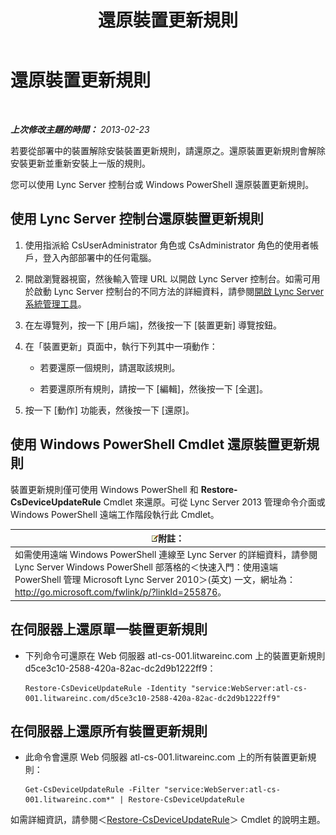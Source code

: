 ﻿---
title: 還原裝置更新規則
TOCTitle: 還原裝置更新規則
ms:assetid: ac490baf-c7a0-48d9-8fd0-ba5729489341
ms:mtpsurl: https://technet.microsoft.com/zh-tw/library/JJ994061(v=OCS.15)
ms:contentKeyID: 52056179
ms.date: 08/10/2015
mtps_version: v=OCS.15
ms.translationtype: HT
---

# 還原裝置更新規則

 

_**上次修改主題的時間：** 2013-02-23_

若要從部署中的裝置解除安裝裝置更新規則，請還原之。還原裝置更新規則會解除安裝更新並重新安裝上一版的規則。

您可以使用 Lync Server 控制台或 Windows PowerShell 還原裝置更新規則。

## 使用 Lync Server 控制台還原裝置更新規則

1.  使用指派給 CsUserAdministrator 角色或 CsAdministrator 角色的使用者帳戶，登入內部部署中的任何電腦。

2.  開啟瀏覽器視窗，然後輸入管理 URL 以開啟 Lync Server 控制台。如需可用於啟動 Lync Server 控制台的不同方法的詳細資料，請參閱[開啟 Lync Server 系統管理工具](lync-server-2013-open-lync-server-administrative-tools.md)。

3.  在左導覽列，按一下 \[用戶端\]，然後按一下 \[裝置更新\] 導覽按鈕。

4.  在「裝置更新」頁面中，執行下列其中一項動作：
    
      - 若要還原一個規則，請選取該規則。
    
      - 若要還原所有規則，請按一下 \[編輯\]，然後按一下 \[全選\]。

5.  按一下 \[動作\] 功能表，然後按一下 \[還原\]。

## 使用 Windows PowerShell Cmdlet 還原裝置更新規則

裝置更新規則僅可使用 Windows PowerShell 和 **Restore-CsDeviceUpdateRule** Cmdlet 來還原。可從 Lync Server 2013 管理命令介面或 Windows PowerShell 遠端工作階段執行此 Cmdlet。

<table>
<thead>
<tr class="header">
<th><img src="images/Gg398811.note(OCS.15).gif" title="note" alt="note" />附註：</th>
</tr>
</thead>
<tbody>
<tr class="odd">
<td>如需使用遠端 Windows PowerShell 連線至 Lync Server 的詳細資料，請參閱 Lync Server Windows PowerShell 部落格的＜快速入門：使用遠端 PowerShell 管理 Microsoft Lync Server 2010＞(英文) 一文，網址為：<a href="http://go.microsoft.com/fwlink/p/?linkid=255876">http://go.microsoft.com/fwlink/p/?linkId=255876</a>。</td>
</tr>
</tbody>
</table>


## 在伺服器上還原單一裝置更新規則

  - 下列命令可還原在 Web 伺服器 atl-cs-001.litwareinc.com 上的裝置更新規則 d5ce3c10-2588-420a-82ac-dc2d9b1222ff9：
    
        Restore-CsDeviceUpdateRule -Identity "service:WebServer:atl-cs-001.litwareinc.com/d5ce3c10-2588-420a-82ac-dc2d9b1222ff9"

## 在伺服器上還原所有裝置更新規則

  - 此命令會還原 Web 伺服器 atl-cs-001.litwareinc.com 上的所有裝置更新規則：
    
        Get-CsDeviceUpdateRule -Filter "service:WebServer:atl-cs-001.litwareinc.com*" | Restore-CsDeviceUpdateRule

如需詳細資訊，請參閱＜[Restore-CsDeviceUpdateRule](restore-csdeviceupdaterule.md)＞ Cmdlet 的說明主題。

